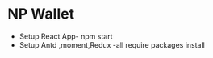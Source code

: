 # NP Wallet

- Setup React App- npm start
- Setup Antd ,moment,Redux -all require packages install

